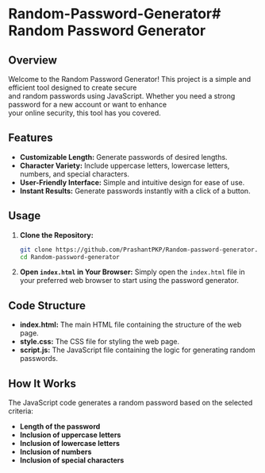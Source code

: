 # Random-Password-Generator# Random Password Generator

## Overview

Welcome to the Random Password Generator! This project is a simple and efficient tool designed to create secure  
and random passwords using JavaScript. Whether you need a strong password for a new account or want to enhance    
your online security, this tool has you covered.

## Features

- **Customizable Length:** Generate passwords of desired lengths.
- **Character Variety:** Include uppercase letters, lowercase letters, numbers, and special characters.
- **User-Friendly Interface:** Simple and intuitive design for ease of use.
- **Instant Results:** Generate passwords instantly with a click of a button.


## Usage

1. **Clone the Repository:**
    ```bash
    git clone https://github.com/PrashantPKP/Random-password-generator.git
    cd Random-password-generator
    ```

2. **Open `index.html` in Your Browser:**
    Simply open the `index.html` file in your preferred web browser to start using the password generator.

## Code Structure

- **index.html:** The main HTML file containing the structure of the web page.
- **style.css:** The CSS file for styling the web page.
- **script.js:** The JavaScript file containing the logic for generating random passwords.

## How It Works

The JavaScript code generates a random password based on the selected criteria:
- **Length of the password**
- **Inclusion of uppercase letters**
- **Inclusion of lowercase letters**
- **Inclusion of numbers**
- **Inclusion of special characters**
